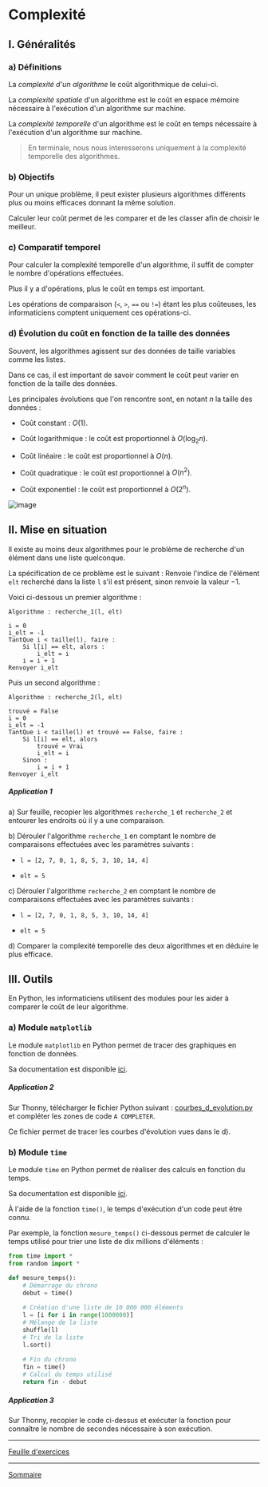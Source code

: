 # Complexité

## I. Généralités

### a) Définitions

La *complexité d'un algorithme* le coût algorithmique de celui-ci.

La *complexité spatiale* d'un algorithme est le coût en espace mémoire nécessaire à l'exécution d'un algorithme sur machine.

La *complexité temporelle* d'un algorithme est le coût en temps nécessaire à l'exécution d'un algorithme sur machine.

> En terminale, nous nous interesserons uniquement à la complexité temporelle des algorithmes.

### b) Objectifs

Pour un unique problème, il peut exister plusieurs algorithmes différents plus ou moins efficaces donnant la même solution.

Calculer leur coût permet de les comparer et de les classer afin de choisir le meilleur.

### c) Comparatif temporel

Pour calculer la complexité temporelle d'un algorithme, il suffit de compter le nombre d'opérations effectuées.

Plus il y a d'opérations, plus le coût en temps est important.

Les opérations de comparaison (`<`, `>`, `==` ou `!=`) étant les plus coûteuses, les informaticiens comptent uniquement ces opérations-ci.

### d) Évolution du coût en fonction de la taille des données

Souvent, les algorithmes agissent sur des données de taille variables comme les listes.

Dans ce cas, il est important de savoir comment le coût peut varier en fonction de la taille des données.

Les principales évolutions que l'on rencontre sont, en notant $n$ la taille des données :

- Coût constant : $O(1)$.

- Coût logarithmique : le coût est proportionnel à $O(\log_2 n)$.

- Coût linéaire : le coût est proportionnel à $O(n)$.

- Coût quadratique : le coût est proportionnel à $O(n^2)$.

- Coût exponentiel : le coût est proportionnel à $O(2^n)$.

![image](./img/complexites.png)

## II. Mise en situation

Il existe au moins deux algorithmes pour le problème de recherche d'un élément dans une liste quelconque.

La spécification de ce problème est le suivant : Renvoie l'indice de l'élément `elt` recherché dans la liste `l` s'il est présent, sinon renvoie la valeur $-1$.

Voici ci-dessous un premier algorithme :

```
Algorithme : recherche_1(l, elt)

i = 0
i_elt = -1
TantQue i < taille(l), faire :
    Si l[i] == elt, alors :
        i_elt = i
    i = i + 1
Renvoyer i_elt
```

Puis un second algorithme :

```
Algorithme : recherche_2(l, elt)

trouvé = False
i = 0
i_elt = -1
TantQue i < taille(l) et trouvé == False, faire :
    Si l[i] == elt, alors
        trouvé = Vrai
        i_elt = i
    Sinon :
        i = i + 1
Renvoyer i_elt
```

##### Application 1

a) Sur feuille, recopier les algorithmes `recherche_1` et `recherche_2` et entourer les endroits où il y a une comparaison.

b) Dérouler l'algorithme `recherche_1` en comptant le nombre de comparaisons effectuées avec les paramètres suivants : 

- `l = [2, 7, 0, 1, 8, 5, 3, 10, 14, 4]`

- `elt = 5`

c) Dérouler l'algorithme `recherche_2` en comptant le nombre de comparaisons effectuées avec les paramètres suivants : 

- `l = [2, 7, 0, 1, 8, 5, 3, 10, 14, 4]`

- `elt = 5`

d) Comparer la complexité temporelle des deux algorithmes et en déduire le plus efficace.

## III. Outils

En Python, les informaticiens utilisent des modules pour les aider à comparer le coût de leur algorithme.

### a) Module `matplotlib`

Le module `matplotlib` en Python permet de tracer des graphiques en fonction de données.

Sa documentation est disponible [ici](https://matplotlib.org/stable/tutorials/pyplot.html).

##### Application 2

Sur Thonny, télécharger le fichier Python suivant : [courbes_d_evolution.py](./src/courbes_d_evolution.py) et compléter les zones de code `A COMPLETER`.

Ce fichier permet de tracer les courbes d'évolution vues dans le d).

### b) Module `time`

Le module `time` en Python permet de réaliser des calculs en fonction du temps.

Sa documentation est disponible [ici](https://docs.python.org/fr/3/library/time.html#).

À l'aide de la fonction `time()`, le temps d'exécution d'un code peut être connu.

Par exemple, la fonction `mesure_temps()` ci-dessous permet de calculer le temps utilisé pour trier une liste de dix millions d'éléments :

```python
from time import *
from random import *

def mesure_temps():
    # Démarrage du chrono
    debut = time()
    
    # Création d'une liste de 10 000 000 éléments
    l = [i for i in range(1000000)]
    # Mélange de la liste
    shuffle(l)
    # Tri de la liste
    l.sort()
    
    # Fin du chrono
    fin = time()
    # Calcul du temps utilisé
    return fin - debut
```

##### Application 3

Sur Thonny, recopier le code ci-dessus et exécuter la fonction pour connaître le nombre de secondes nécessaire à son exécution.

___________

[Feuille d'exercices](./Exercices/Exercice_complexité.md)

___________

[Sommaire](./../README.md)